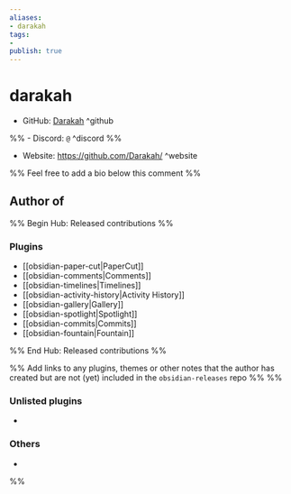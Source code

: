 ```yaml
---
aliases:
- darakah
tags: 
- 
publish: true
---
```


# darakah

- GitHub: [Darakah](https://github.com/Darakah/) ^github

%% - Discord: `@` ^discord %%

- Website: <https://github.com/Darakah/> ^website

<!-- - [[Publish sites|Publish site]]: ^publish -->

%% Feel free to add a bio below this comment %%


## Author of

%% Begin Hub: Released contributions %%
### Plugins
- [[obsidian-paper-cut|PaperCut]]
- [[obsidian-comments|Comments]]
- [[obsidian-timelines|Timelines]]
- [[obsidian-activity-history|Activity History]]
- [[obsidian-gallery|Gallery]]
- [[obsidian-spotlight|Spotlight]]
- [[obsidian-commits|Commits]]
- [[obsidian-fountain|Fountain]]

%% End Hub: Released contributions %%

%% Add links to any plugins, themes or other notes that the author has created but are not (yet) included in the `obsidian-releases` repo %%
%%
### Unlisted plugins

- 

### Others

- 
%%

<!--
## Sponsor this author

- [[GitHub sponsors]]: [Sponsor @Darakah on GitHub Sponsors](https://github.com/sponsors/Darakah) ^github-sponsor
- [[Buy me a coffee]]: ^buy-me-a-coffee
- [[PayPal]]: ^paypal
- [[Patreon]]: ^patreon

-->

<!--
## Follow this author

- [[YouTube Channels|On YouTube]]: ^youtube
- Twitter: ^twitter
- ...
-->